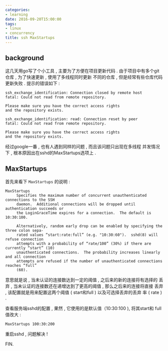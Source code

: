 ```yaml
---
categories:
- learning
date: 2016-09-20T15:00:00
tags:
- linux
- concurrency
title: ssh MaxStartups
---
```


## background

这几天用go写了个小工具 , 主要为了方便在项目更新代码 . 
由于项目中有多个git仓库 , 为了快速更新 , 使用了多线程同时更新
不同的仓库 , 但是经常有些仓库代码更新失败 . 提示的错误如下 :

```
ssh_exchange_identification: Connection closed by remote host
fatal: Could not read from remote repository.

Please make sure you have the correct access rights
and the repository exists.

ssh_exchange_identification: read: Connection reset by peer
fatal: Could not read from remote repository.

Please make sure you have the correct access rights
and the repository exists.
```

经过google一番 , 也有人遇到同样的问题 , 而且该问题只出现在多线程
并发情况下 , 根本原因出在sshd的MaxStartups选项上 . 

## MaxStartups

首先来看下 `MaxStartups` 的说明 :

```
MaxStartups
     Specifies the maximum number of concurrent unauthenticated connections to the SSH
     daemon.  Additional connections will be dropped until authentication succeeds or
     the LoginGraceTime expires for a connection.  The default is 10:30:100.

     Alternatively, random early drop can be enabled by specifying the three colon sepa‐
     rated values “start:rate:full” (e.g. "10:30:60").  sshd(8) will refuse connection
     attempts with a probability of “rate/100” (30%) if there are currently “start” (10)
     unauthenticated connections.  The probability increases linearly and all connection
     attempts are refused if the number of unauthenticated connections reaches “full”
     (60).
```

意思就是说 , 当未认证的连接数达到一定的阈值 , 之后来的新的连接将有选择的
丢弃 , 当未认证的连接数还在递增达到了更高的阈值 , 那么之后来的连接将直接
丢弃 , 该配置就是用来配置这两个阈值 ( start和full ) 以及可选择丢弃的丢弃
率 ( rate ) . 

查看服务端sshd的配置 , 果然 , 它使用的是默认值（10:30:100 ), 将其start和
full值改大 :

```
MaxStartups 100:30:200
```

重启sshd , 问题解决 !

FIN.
